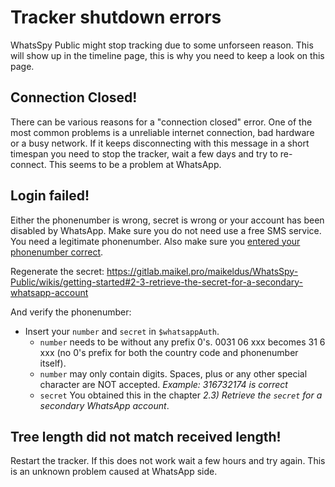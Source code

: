 # Tracker shutdown errors

WhatsSpy Public might stop tracking due to some unforseen reason. This will show up in the timeline page, this is why you need to keep a look on this page.

## Connection Closed!

There can be various reasons for a "connection closed" error. One of the most common problems is a unreliable internet connection, bad hardware or a busy network. If it keeps disconnecting with this message in a short timespan you need to stop the tracker, wait a few days and try to re-connect. This seems to be a problem at WhatsApp.

## Login failed!

Either the phonenumber is wrong, secret is wrong or your account has been disabled by WhatsApp. Make sure you do not need use a free SMS service. You need a legitimate phonenumber. Also make sure you [entered your phonenumber correct](https://gitlab.maikel.pro/maikeldus/WhatsSpy-Public/wikis/getting-started#2-4-setup-the-config).

Regenerate the secret: https://gitlab.maikel.pro/maikeldus/WhatsSpy-Public/wikis/getting-started#2-3-retrieve-the-secret-for-a-secondary-whatsapp-account

And verify the phonenumber:

* Insert your `number` and `secret` in `$whatsappAuth`. 
  * `number` needs to be <countrycode><phonenumber> without any prefix 0's. 0031 06 xxx becomes 31 6 xxx (no 0's prefix for both the country code and phonenumber itself).
  * `number` may only contain digits. Spaces, plus or any other special character are NOT accepted. *Example: 316732174 is correct*
  * `secret` You obtained this in the chapter *2.3) Retrieve the `secret` for a secondary WhatsApp account*.

## Tree length did not match received length!

Restart the tracker. If this does not work wait a few hours and try again. This is an unknown problem caused at WhatsApp side.